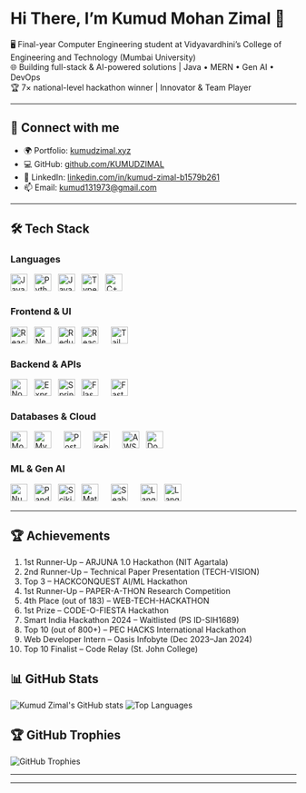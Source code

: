 # Hi There, I’m **Kumud Mohan Zimal** 👋

🖥️ Final-year Computer Engineering student at Vidyavardhini’s College of Engineering and Technology (Mumbai University)  
🌐 Building full-stack & AI-powered solutions | Java • MERN • Gen AI • DevOps  
🏆 7× national-level hackathon winner | Innovator & Team Player  

---

## 🔗 Connect with me

- 🌍 Portfolio: [kumudzimal.xyz](https://kumudzimal.xyz)  
- 💻 GitHub: [github.com/KUMUDZIMAL](https://github.com/KUMUDZIMAL)  
- 🔗 LinkedIn: [linkedin.com/in/kumud-zimal-b1579b261](https://www.linkedin.com/in/kumud-zimal-b1579b261/)  
- 📫 Email: kumud131973@gmail.com  

---

## 🛠️ Tech Stack

### Languages  
<p>
  <img alt="Java"       src="https://img.shields.io/badge/Java-ED8B00?logo=java&logoColor=white"       height="30"/>
    &nbsp
  <img alt="Python"     src="https://img.shields.io/badge/Python-3776AB?logo=python&logoColor=white"   height="30"/>
    &nbsp
  <img alt="JavaScript" src="https://img.shields.io/badge/JavaScript-F7DF1E?logo=javascript&logoColor=black" height="30"/>
    &nbsp
  <img alt="TypeScript" src="https://img.shields.io/badge/TypeScript-3178C6?logo=typescript&logoColor=white" height="30"/>
    &nbsp
  <img alt="C++"        src="https://img.shields.io/badge/C++-00599C?logo=c%2B%2B&logoColor=white"     height="30"/>
</p>

### Frontend & UI  
<p>
  <img alt="React"        src="https://img.shields.io/badge/React-20232A?logo=react&logoColor=61DAFB"        height="30"/>
    &nbsp
  <img alt="Next.js"      src="https://img.shields.io/badge/Next.js-000000?logo=next.js&logoColor=white"      height="30"/>
    &nbsp
  <img alt="Redux"        src="https://img.shields.io/badge/Redux-764ABC?logo=redux&logoColor=white"        height="30"/>
    &nbsp
   <img alt="React Native" src="https://img.shields.io/badge/React_Native-20232A?logo=react&logoColor=61DAFB" height="30" style="margin-right:10px"/>
  &nbsp
  <img alt="Tailwind CSS" src="https://img.shields.io/badge/Tailwind_CSS-06B6D4?logo=tailwind-css&logoColor=white" height="30"/>
</p>

### Backend & APIs  
<p>
  <img alt="Node.js"     src="https://img.shields.io/badge/Node.js-339933?logo=node.js&logoColor=white"      height="30"/>
    &nbsp
  <img alt="Express.js"  src="https://img.shields.io/badge/Express.js-000000?logo=express&logoColor=white"   height="30"/>
    &nbsp
  <img alt="Spring Boot" src="https://img.shields.io/badge/Spring_Boot-6DB33F?logo=spring&logoColor=white"  height="30"/>
   &nbsp
  <img alt="Flask"       src="https://img.shields.io/badge/Flask-000000?logo=flask&logoColor=white" height="30" style="margin-right:10px"/>
   &nbsp
  <img alt="FastAPI"     src="https://img.shields.io/badge/FastAPI-009688?logo=fastapi&logoColor=white" height="30" style="margin-right:10px"/>
   
</p>

### Databases & Cloud  
<p>
  <img alt="MongoDB"    src="https://img.shields.io/badge/MongoDB-47A248?logo=mongodb&logoColor=white"       height="30"/>
  &nbsp
 <img alt="MySQL" src="https://img.shields.io/badge/MySQL-00758F?logo=mysql&logoColor=white" height="30" style="margin-right:10px"/>
    &nbsp
  <img alt="PostgreSQL" src="https://img.shields.io/badge/PostgreSQL-4169E1?logo=postgresql&logoColor=white" height="30" style="margin-right:10px"/>
    &nbsp
  <img alt="Firebase" src="https://img.shields.io/badge/Firebase-FFCA28?logo=firebase&logoColor=black" height="30" style="margin-right:10px"/>
    &nbsp
  <img alt="AWS"        src="https://img.shields.io/badge/AWS-232F3E?logo=amazon-aws&logoColor=white"       height="30"/>
    &nbsp
  <img alt="Docker"     src="https://img.shields.io/badge/Docker-2496ED?logo=docker&logoColor=white"         height="30"/>
</p>

### ML & Gen AI  
<p>
  <img alt="NumPy" src="https://img.shields.io/badge/NumPy-013243?logo=numpy&logoColor=white" height="30"/>
  &nbsp;
  <img alt="Pandas" src="https://img.shields.io/badge/Pandas-150458?logo=pandas&logoColor=white" height="30"/>
  &nbsp;
  <img alt="Scikit-learn" src="https://img.shields.io/badge/Scikit--learn-F7931E?logo=scikit-learn&logoColor=white" height="30"/>
  &nbsp;
  <img alt="Matplotlib" src="https://img.shields.io/badge/Matplotlib-11557C?logo=matplotlib&logoColor=white" height="30" style="margin-right:10px"/>
   &nbsp;
  <img alt="Seaborn" src="https://img.shields.io/badge/Seaborn-4B8BBE?logo=python&logoColor=white" height="30" style="margin-right:10px"/>
   &nbsp;
  <img alt="LangChain" src="https://img.shields.io/badge/LangChain-000000?logo=openai&logoColor=white" height="30"/>
    &nbsp;
   <img alt="LangGraph" src="https://img.shields.io/badge/LangGraph-0F172A?logo=graphql&logoColor=white" height="30" style="margin-right:10px"/>
</p>

---

## 🏆 Achievements

1. 1st Runner-Up – ARJUNA 1.0 Hackathon (NIT Agartala)  
2. 2nd Runner-Up – Technical Paper Presentation (TECH-VISION)  
3. Top 3 – HACKCONQUEST AI/ML Hackathon  
4. 1st Runner-Up – PAPER-A-THON Research Competition  
5. 4th Place (out of 183) – WEB-TECH-HACKATHON  
6. 1st Prize – CODE-O-FIESTA Hackathon  
7. Smart India Hackathon 2024 – Waitlisted (PS ID-SIH1689)  
8. Top 10 (out of 800+) – PEC HACKS International Hackathon  
9. Web Developer Intern – Oasis Infobyte (Dec 2023–Jan 2024)  
10. Top 10 Finalist – Code Relay (St. John College)  

## 📊 GitHub Stats
![Kumud Zimal's GitHub stats](https://github-readme-stats.vercel.app/api?username=KUMUDZIMAL&show_icons=true&theme=dark&include_all_commits=true&count_private=true)
![Top Languages](https://github-readme-stats.vercel.app/api/top-langs/?username=KUMUDZIMAL&layout=compact&theme=dark)

## 🏆 GitHub Trophies
![GitHub Trophies](https://github-profile-trophy.vercel.app/?username=KUMUDZIMAL&theme=dark&row=1&column=7)



---



---

